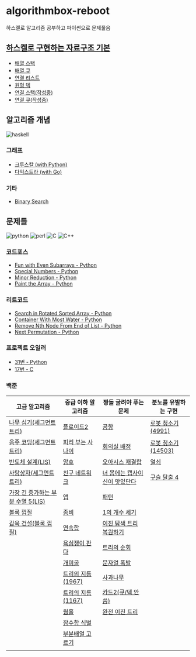 # algorithmbox-reboot
하스켈로 알고리즘 공부하고 파이썬으로 문제풀음

## [하스켈로 구현하는 자료구조 기본](basic/data_structure)
* [배열 스택](basic/data_structure/list_stack.hs)
* [배열 큐](basic/data_structure/list_queue.hs)
* [연결 리스트](basic/data_structure/linked_list.hs)
* [원형 덱](basic/data_structure/circular_deque.hs)
* [연결 스택(작성중)](basic/data_structure/linked_stack.hs)
* [연결 큐(작성중)](basic/data_structure/linked_queue.hs)

## 알고리즘 개념
![haskell](https://img.shields.io/badge/Haskell-5D4F85?style=flat-square&logo=haskell&logoColor=white)
### 그래프
* [크루스칼 (with Python)](basic/graphs/kruskal)
* [다익스트라 (with Go)](basic/graphs/dijkstra)
### 기타
* [Binary Search](basic/binary_search)

## 문제들
![python](https://img.shields.io/badge/Python-FFD43B?style=flat-square&logo=python&logoColor=black)
![perl](https://img.shields.io/badge/Perl-39457E?style=flat-square&logo=perl&logoColor=white)
![C](https://img.shields.io/badge/C-00599C?style=flat-square&logo=c&logoColor=white)
![C++](https://img.shields.io/badge/C%2B%2B-00599C?style=flat-square&logo=c%2B%2B&logoColor=white)

### 코드포스
* [Fun with Even Subarrays - Python](solutions/codeforces-1631b.py)
* [Special Numbers - Python](solutions/codeforces-1594b.py)
* [Minor Reduction - Python](solutions/codeforces-1626b.py)
* [Paint the Array - Python](solutions/codeforces-1618c.py)
### 리트코드
* [Search in Rotated Sorted Array - Python](solutions/leetcode-33.py)
* [Container With Most Water - Python](solutions/leetcode-17.py)
* [Remove Nth Node From End of List - Python](solutions/leetcode-19.py)
* [Next Permutation - Python](solutions/leetcode-31.py)
### 프로젝트 오일러
* [31번 - Python](solutions/euler-31.py)
* [17번 - C](solutions/euler-17.c)


### 백준

|고급 알고리즘|중급 이하 알고리즘|짱돌 굴려야 푸는 문제|분노를 유발하는 구현|
|---|---|---|---|
|[나무 심기(세그먼트 트리)](solutions/baekjoon-1280.cpp)|[플로이드2](solutions/baekjoon-11780.pas)|[공항](solutions/baekjoon-10775.pas)|[로봇 청소기(4991)](solutions/baekjoon-4991.py)|
|[음주 코딩(세그먼트 트리)](solutions/baekjoon-5676.cpp)|[피리 부는 사나이](solutions/baekjoon-16724.cpp)|[회의실 배정](solutions/baekjoon-11000.py)|[로봇 청소기(14503)](solutions/baekjoon-14503.pas)|
|[반도체 설계(LIS)](solutions/baekjoon-2352.cpp)|[암호](solutions/baekjoon-1394.cpp)|[오아시스 재결합](solutions/baekjoon-3015.cpp)|[열쇠](solutions/baekjoon-9328.py)|
|[사탕상자(세그먼트 트리)](solutions/baekjoon-2243.cpp)|[친구 네트워크](solutions/baekjoon-4195.pl)|[너 봄에는 캡사이신이 맛있단다](solutions/baekjoon-15824.py)|[구슬 탈출 4](solutions/baekjoon-15653.py)|
|[가장 긴 증가하는 부분 수열 5(LIS)](solutions/baekjoon-14003.cpp)|[앱](solutions/baekjoon-7579.pas)|[패턴](solutions/baekjoon-3164.py)||
|[볼록 껍질](solutions/baekjoon-1708.py)|[좀비](solutions/baekjoon-11952.py)|[1의 개수 세기](solutions/baekjoon-9527.cpp)||
|[감옥 건설(볼록 껍질)](solutions/baekjoon-2254.py)|[연속합](solutions/baekjoon-1912.py)|[이진 탐색 트리 복원하기](solutions/baekjoon-19565.cpp)||
||[욕심쟁이 판다](solutions/baekjoon-1937.c)|[트리의 순회](solutions/baekjoon-2263.py)|
||[개미굴](solutions/baekjoon-14725.py)|[문자열 폭발](solutions/baekjoon-9935.py)|
||[트리의 지름(1967)](solutions/baekjoon-1967.py)|[사과나무](solutions/baekjoon-2987.py)||
||[트리의 지름 (1167)](solutions/baekjoon-1167.py)|[카드2(큐/덱 안씀)](solutions/baekjoon-2164.pas)|
||[웜홀](solutions/baekjoon-1865.py)|[완전 이진 트리](solutions/baekjoon-3038.cpp)|
||[잠수함 식별](solutions/baekjoon-2671.py)||
||[부분배열 고르기](solutions/baekjoon-2104.py)||
||||